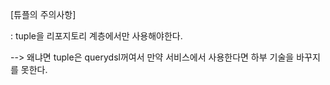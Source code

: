[튜플의 주의사항]

: tuple을 리포지토리 계층에서만 사용해야한다.

  --> 왜냐면 tuple은 querydsl꺼여서 만약 서비스에서 사용한다면 하부 기술을 바꾸지를 못한다.
  
  
